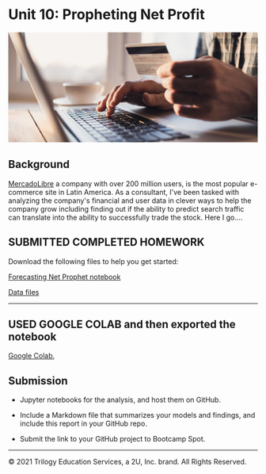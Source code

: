 # Unit 10: Propheting Net Profit

![Decorative image.](Images/unit-10-readme-photo.png)

## Background

[MercadoLibre](http://investor.mercadolibre.com/investor-relations) a company with over 200 million users, is the most popular e-commerce site in Latin America. As a consultant, I've been tasked with analyzing the company's financial and user data in clever ways to help the company grow including finding out if the ability to predict search traffic can translate into the ability to successfully trade the stock. Here I go....


## SUBMITTED COMPLETED HOMEWORK

Download the following files to help you get started:

[Forecasting Net Prophet notebook](Starter_Code/forecasting_net_prophet.ipynb)

[Data files](Starter_code/Resources)

---

## USED GOOGLE COLAB and then exported the notebook

 [Google Colab](https://colab.research.google.com/), 

## Submission

- Jupyter notebooks for the analysis, and host them on GitHub.

- Include a Markdown file that summarizes your models and findings, and include this report in your GitHub repo.

- Submit the link to your GitHub project to Bootcamp Spot.

---

© 2021 Trilogy Education Services, a 2U, Inc. brand. All Rights Reserved.
